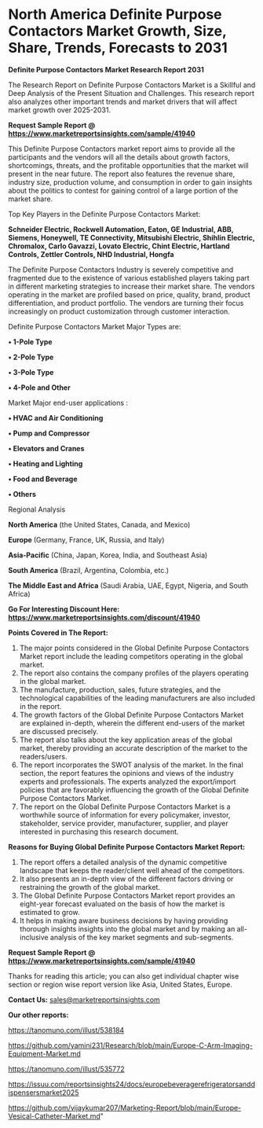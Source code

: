 # North America Definite Purpose Contactors Market Growth, Size, Share, Trends, Forecasts to 2031

<strong>Definite Purpose Contactors Market Research Report 2031</strong>

The Research Report on Definite Purpose Contactors Market is a Skillful and Deep Analysis of the Present Situation and Challenges. This research report also analyzes other important trends and market drivers that will affect market growth over 2025-2031.

<strong>Request Sample Report @ <a href=https://www.marketreportsinsights.com/sample/41940>https://www.marketreportsinsights.com/sample/41940</a></strong>

This Definite Purpose Contactors market report aims to provide all the participants and the vendors will all the details about growth factors, shortcomings, threats, and the profitable opportunities that the market will present in the near future. The report also features the revenue share, industry size, production volume, and consumption in order to gain insights about the politics to contest for gaining control of a large portion of the market share.

Top Key Players in the Definite Purpose Contactors Market:

<strong>Schneider Electric, Rockwell Automation, Eaton, GE Industrial, ABB, Siemens, Honeywell, TE Connectivity, Mitsubishi Electric, Shihlin Electric, Chromalox, Carlo Gavazzi, Lovato Electric, Chint Electric, Hartland Controls, Zettler Controls, NHD Industrial, Hongfa</strong>

The Definite Purpose Contactors Industry is severely competitive and fragmented due to the existence of various established players taking part in different marketing strategies to increase their market share. The vendors operating in the market are profiled based on price, quality, brand, product differentiation, and product portfolio. The vendors are turning their focus increasingly on product customization through customer interaction.

Definite Purpose Contactors Market Major Types are:

<strong>•  1-Pole Type

•  2-Pole Type

•  3-Pole Type

•  4-Pole and Other</strong>

Market Major end-user applications :

<strong>•  HVAC and Air Conditioning

•  Pump and Compressor

•  Elevators and Cranes

•  Heating and Lighting

•  Food and Beverage

•  Others</strong>

Regional Analysis

</u><strong><b>North America</b></strong> (the United States, Canada, and Mexico)

<strong><b>Europe </b></strong>(Germany, France, UK, Russia, and Italy)

<strong><b>Asia-Pacific</b></strong> (China, Japan, Korea, India, and Southeast Asia)

<strong><b>South America</b></strong> (Brazil, Argentina, Colombia, etc.)

<strong><b>The Middle East and Africa</b></strong> (Saudi Arabia, UAE, Egypt, Nigeria, and South Africa)

<strong>Go For Interesting Discount Here: <a href=https://www.marketreportsinsights.com/discount/41940>https://www.marketreportsinsights.com/discount/41940</a></strong>

<strong>Points Covered in The Report:</strong>
<ol>
  <li>The major points considered in the Global Definite Purpose Contactors Market report include the leading competitors operating in the global market.</li>
  <li>The report also contains the company profiles of the players operating in the global market.</li>
  <li>The manufacture, production, sales, future strategies, and the technological capabilities of the leading manufacturers are also included in the report.</li>
  <li>The growth factors of the Global Definite Purpose Contactors Market are explained in-depth, wherein the different end-users of the market are discussed precisely.</li>
  <li>The report also talks about the key application areas of the global market, thereby providing an accurate description of the market to the readers/users.</li>
  <li>The report incorporates the SWOT analysis of the market. In the final section, the report features the opinions and views of the industry experts and professionals. The experts analyzed the export/import policies that are favorably influencing the growth of the Global Definite Purpose Contactors Market.</li>
  <li>The report on the Global Definite Purpose Contactors Market is a worthwhile source of information for every policymaker, investor, stakeholder, service provider, manufacturer, supplier, and player interested in purchasing this research document.</li>
</ol>
<strong>Reasons for Buying Global Definite Purpose Contactors Market Report:</strong>

<ol>
  <li>The report offers a detailed analysis of the dynamic competitive landscape that keeps the reader/client well ahead of the competitors.</li>
  <li>It also presents an in-depth view of the different factors driving or restraining the growth of the global market.</li>
  <li>The Global Definite Purpose Contactors Market report provides an eight-year forecast evaluated on the basis of how the market is estimated to grow.</li>
  <li>It helps in making aware business decisions by having providing thorough insights insights into the global market and by making an all-inclusive analysis of the key market segments and sub-segments.</li>
</ol>
<strong>Request Sample Report @ <a href=https://www.marketreportsinsights.com/sample/41940>https://www.marketreportsinsights.com/sample/41940</a></strong>


Thanks for reading this article; you can also get individual chapter wise section or region wise report version like Asia, United States, Europe.

<strong>Contact Us:</strong>
sales@marketreportsinsights.com

<strong>Our other reports:</strong>

<a href=https://tanomuno.com/illust/538184>https://tanomuno.com/illust/538184</a>

<a href=https://github.com/yamini231/Research/blob/main/Europe-C-Arm-Imaging-Equipment-Market.md>https://github.com/yamini231/Research/blob/main/Europe-C-Arm-Imaging-Equipment-Market.md</a>

<a href=https://tanomuno.com/illust/535772>https://tanomuno.com/illust/535772</a>

<a href=https://issuu.com/reportsinsights24/docs/europebeveragerefrigeratorsanddispensersmarket2025>https://issuu.com/reportsinsights24/docs/europebeveragerefrigeratorsanddispensersmarket2025</a>

<a href=https://github.com/vijaykumar207/Marketing-Report/blob/main/Europe-Vesical-Catheter-Market.md>https://github.com/vijaykumar207/Marketing-Report/blob/main/Europe-Vesical-Catheter-Market.md</a>"
